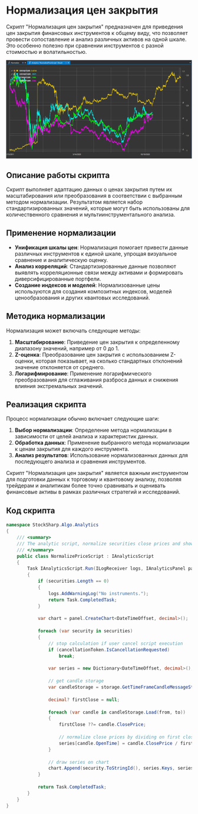 # Нормализация цен закрытия

Скрипт "Нормализация цен закрытия" предназначен для приведения цен закрытия финансовых инструментов к общему виду, что позволяет провести сопоставление и анализ различных активов на одной шкале. Это особенно полезно при сравнении инструментов с разной стоимостью и волатильностью.

![hydra_analitics_normalize](../../../../images/hydra_analitics_normalize.png)

## Описание работы скрипта

Скрипт выполняет адаптацию данных о ценах закрытия путем их масштабирования или преобразования в соответствии с выбранным методом нормализации. Результатом является набор стандартизированных значений, которые могут быть использованы для количественного сравнения и мультиинструментального анализа.

## Применение нормализации

- **Унификация шкалы цен**: Нормализация помогает привести данные различных инструментов к единой шкале, упрощая визуальное сравнение и аналитическую оценку.
- **Анализ корреляций**: Стандартизированные данные позволяют выявлять корреляционные связи между активами и формировать диверсифицированные портфели.
- **Создание индексов и моделей**: Нормализованные цены используются для создания композитных индексов, моделей ценообразования и других квантовых исследований.

## Методика нормализации

Нормализация может включать следующие методы:

1. **Масштабирование**: Приведение цен закрытия к определенному диапазону значений, например от 0 до 1.
2. **Z-оценка**: Преобразование цен закрытия с использованием Z-оценки, которая показывает, на сколько стандартных отклонений значение отклоняется от среднего.
3. **Логарифмирование**: Применение логарифмического преобразования для сглаживания разброса данных и снижения влияния экстремальных значений.

## Реализация скрипта

Процесс нормализации обычно включает следующие шаги:

1. **Выбор нормализации**: Определение метода нормализации в зависимости от целей анализа и характеристик данных.
2. **Обработка данных**: Применение выбранного метода нормализации к ценам закрытия для каждого инструмента.
3. **Анализ результатов**: Использование нормализованных данных для последующего анализа и сравнения инструментов.

Скрипт "Нормализация цен закрытия" является важным инструментом для подготовки данных к торговому и квантовому анализу, позволяя трейдерам и аналитикам более точно сравнивать и оценивать финансовые активы в рамках различных стратегий и исследований.

## Код скрипта

```cs
namespace StockSharp.Algo.Analytics
{
	/// <summary>
	/// The analytic script, normalize securities close prices and shows on same chart.
	/// </summary>
	public class NormalizePriceScript : IAnalyticsScript
	{
		Task IAnalyticsScript.Run(ILogReceiver logs, IAnalyticsPanel panel, SecurityId[] securities, DateTime from, DateTime to, IStorageRegistry storage, IMarketDataDrive drive, StorageFormats format, TimeSpan timeFrame, CancellationToken cancellationToken)
		{
			if (securities.Length == 0)
			{
				logs.AddWarningLog("No instruments.");
				return Task.CompletedTask;
			}

			var chart = panel.CreateChart<DateTimeOffset, decimal>();

			foreach (var security in securities)
			{
				// stop calculation if user cancel script execution
				if (cancellationToken.IsCancellationRequested)
					break;

				var series = new Dictionary<DateTimeOffset, decimal>();

				// get candle storage
				var candleStorage = storage.GetTimeFrameCandleMessageStorage(security, timeFrame, drive, format);

				decimal? firstClose = null;

				foreach (var candle in candleStorage.Load(from, to))
				{
					firstClose ??= candle.ClosePrice;

					// normalize close prices by dividing on first close
					series[candle.OpenTime] = candle.ClosePrice / firstClose.Value;
				}

				// draw series on chart
				chart.Append(security.ToStringId(), series.Keys, series.Values);
			}

			return Task.CompletedTask;
		}
	}
}
```
